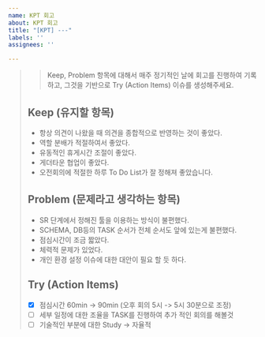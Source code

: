 ```yaml
---
name: KPT 회고
about: KPT 회고
title: "[KPT] ---"
labels: ''
assignees: ''

---
```


> > Keep, Problem 항목에 대해서 매주 정기적인 날에 회고를 진행하여 기록하고, 그것을 기반으로 Try (Action Items)  이슈를 생성해주세요.
> 
> ## Keep (유지할 항목)
> * 항상 의견이 나왔을 때 의견을 종합적으로 반영하는 것이 좋았다.
> * 역할 분배가 적절하여서 좋았다.
> * 유동적인 휴게시간 조절이 좋았다.
> * 게더타운 협업이 좋았다.
> * 오전회의에 적절한 하루 To Do List가 잘 정해져 좋았습니다.
>
> ## Problem (문제라고 생각하는 항목)
> * SR 단계에서 정해진 툴을 이용하는 방식이 불편했다.
> * SCHEMA, DB등의 TASK 순서가 전체 순서도 앞에 있는게 불편했다.
> * 점심시간이 조금 짧았다.
> * 체력적 문제가 있었다.
> * 개인 환경 설정 이슈에 대한 대안이 필요 할 듯 하다.
> 
> ## Try (Action Items)
> * [x]  점심시간 60min -> 90min (오후 회의 5시 -> 5시 30분으로 조정)
> * [ ]  세부 일정에 대한 조율을 TASK를 진행하여 추가 적인 회의를 해볼것
> * [ ]  기술적인 부분에 대한 Study -> 자율적
